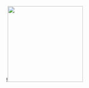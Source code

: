 <p align="center">!<img width="200" src="[25c3b7e056ec7bd21dbd69fd93879aa7](https://github.com/prox11/CTF-Writeups/assets/148764185/a840ae0c-1c01-4c6d-ad76-d6a2bf09812e)"</p>
